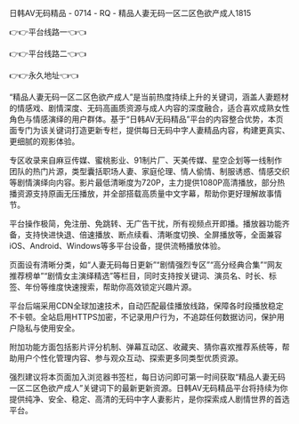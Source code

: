 日韩AV无码精品 - 0714 - RQ - 精品人妻无码一区二区色欲产成人1815

👉👉平台线路一👈👈

👉👉平台线路二👈👈

👉👉永久地址👈👈

“精品人妻无码一区二区色欲产成人”是当前热度持续上升的关键词，涵盖人妻题材的情感戏、剧情深度、无码高画质资源与成人内容的深度融合，适合喜欢成熟女性角色与情感演绎的用户群体。基于“日韩AV无码精品”平台的内容整合优势，本页面专门为该关键词打造更新专栏，提供每日无码中字人妻精品内容，构建更真实、更细腻的观影体验。

专区收录来自麻豆传媒、蜜桃影业、91制片厂、天美传媒、星空企划等一线制作团队的热门片源，类型囊括职场人妻、家庭伦理、情人偷情、制服诱惑、情感交织等剧情演绎向内容。影片最低清晰度为720P，主力提供1080P高清播放，部分热播资源支持原画无压播放，并全部搭载高质量中文字幕，帮助你更好理解故事情节。

平台操作极简，免注册、免跳转、无广告干扰，所有视频点开即播。播放器功能齐备，支持快进快退、倍速播放、断点续看、清晰度切换、全屏播放等，全面兼容iOS、Android、Windows等多平台设备，提供流畅播放体验。

页面设有清晰分类，如“人妻无码每日更新”“剧情强烈专区”“高分经典合集”“网友推荐榜单”“剧情女主演绎精选”等栏目，同时支持按关键词、演员名、时长、标签、年份等维度快速搜索，帮助你高效锁定兴趣片源。

平台后端采用CDN全球加速技术，自动匹配最佳播放线路，保障各时段播放稳定不卡顿。全站启用HTTPS加密，不记录用户行为，不追踪任何数据访问，保护用户隐私与使用安全。

附加功能方面包括影片评分机制、弹幕互动区、收藏夹、猜你喜欢推荐系统等，帮助用户个性化管理内容、参与观众互动、探索更多同类型优质资源。

强烈建议将本页面加入浏览器书签栏，每日访问即可第一时间获取“精品人妻无码一区二区色欲产成人”关键词下的最新更新资源。日韩AV无码精品平台将持续为你提供纯净、安全、稳定、高清的无码中字人妻影片，是你探索成人剧情世界的首选平台。

